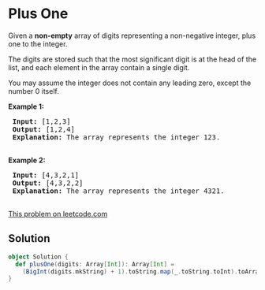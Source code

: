 # Plus One

<p>Given a <strong>non-empty</strong> array of digits&nbsp;representing a non-negative integer, plus one to the integer.</p>
 
 <p>The digits are stored such that the most significant digit is at the head of the list, and each element in the array contain a single digit.</p>
 
 <p>You may assume the integer does not contain any leading zero, except the number 0 itself.</p>
 
 <p><strong>Example 1:</strong></p>
 
 <pre>
 <strong>Input:</strong> [1,2,3]
 <strong>Output:</strong> [1,2,4]
 <strong>Explanation:</strong> The array represents the integer 123.
 </pre>
 
 <p><strong>Example 2:</strong></p>
 
 <pre>
 <strong>Input:</strong> [4,3,2,1]
 <strong>Output:</strong> [4,3,2,2]
 <strong>Explanation:</strong> The array represents the integer 4321.
 </pre>

[This problem on leetcode.com](https://leetcode.com/problems/plus-one/)

## Solution

```scala
object Solution {
  def plusOne(digits: Array[Int]): Array[Int] =
    (BigInt(digits.mkString) + 1).toString.map(_.toString.toInt).toArray
}
```

